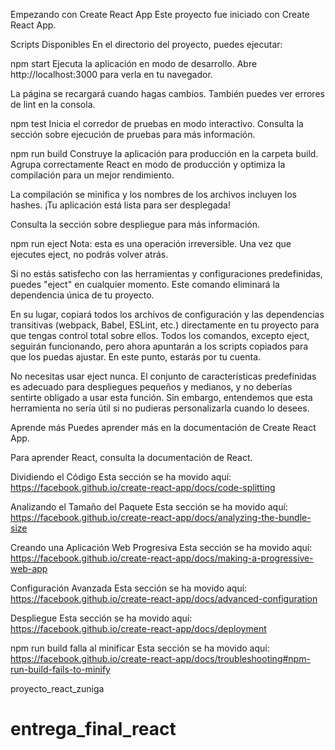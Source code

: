 Empezando con Create React App
Este proyecto fue iniciado con Create React App.

Scripts Disponibles
En el directorio del proyecto, puedes ejecutar:

npm start
Ejecuta la aplicación en modo de desarrollo.
Abre http://localhost:3000 para verla en tu navegador.

La página se recargará cuando hagas cambios.
También puedes ver errores de lint en la consola.

npm test
Inicia el corredor de pruebas en modo interactivo.
Consulta la sección sobre ejecución de pruebas para más información.

npm run build
Construye la aplicación para producción en la carpeta build.
Agrupa correctamente React en modo de producción y optimiza la compilación para un mejor rendimiento.

La compilación se minifica y los nombres de los archivos incluyen los hashes.
¡Tu aplicación está lista para ser desplegada!

Consulta la sección sobre despliegue para más información.

npm run eject
Nota: esta es una operación irreversible. Una vez que ejecutes eject, no podrás volver atrás.

Si no estás satisfecho con las herramientas y configuraciones predefinidas, puedes "eject" en cualquier momento. Este comando eliminará la dependencia única de tu proyecto.

En su lugar, copiará todos los archivos de configuración y las dependencias transitivas (webpack, Babel, ESLint, etc.) directamente en tu proyecto para que tengas control total sobre ellos. Todos los comandos, excepto eject, seguirán funcionando, pero ahora apuntarán a los scripts copiados para que los puedas ajustar. En este punto, estarás por tu cuenta.

No necesitas usar eject nunca. El conjunto de características predefinidas es adecuado para despliegues pequeños y medianos, y no deberías sentirte obligado a usar esta función. Sin embargo, entendemos que esta herramienta no sería útil si no pudieras personalizarla cuando lo desees.

Aprende más
Puedes aprender más en la documentación de Create React App.

Para aprender React, consulta la documentación de React.

Dividiendo el Código
Esta sección se ha movido aquí: https://facebook.github.io/create-react-app/docs/code-splitting

Analizando el Tamaño del Paquete
Esta sección se ha movido aquí: https://facebook.github.io/create-react-app/docs/analyzing-the-bundle-size

Creando una Aplicación Web Progresiva
Esta sección se ha movido aquí: https://facebook.github.io/create-react-app/docs/making-a-progressive-web-app

Configuración Avanzada
Esta sección se ha movido aquí: https://facebook.github.io/create-react-app/docs/advanced-configuration

Despliegue
Esta sección se ha movido aquí: https://facebook.github.io/create-react-app/docs/deployment

npm run build falla al minificar
Esta sección se ha movido aquí: https://facebook.github.io/create-react-app/docs/troubleshooting#npm-run-build-fails-to-minify

proyecto_react_zuniga
# entrega_final_react

